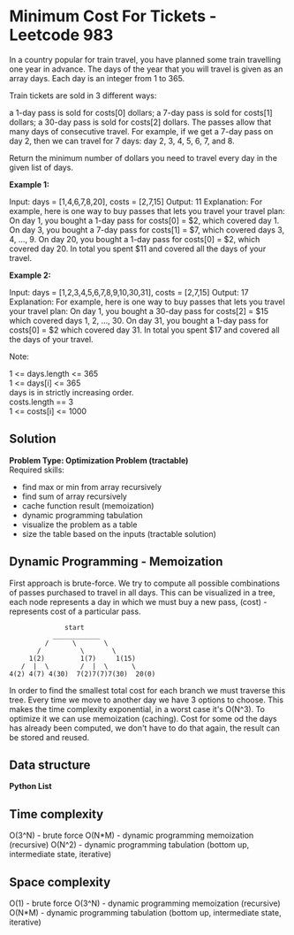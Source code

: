 # Minimum Cost For Tickets - Leetcode 983
In a country popular for train travel, you have planned some train travelling one year in advance.  The days of the year that you will travel is given as an array days.  Each day is an integer from 1 to 365.

Train tickets are sold in 3 different ways:

a 1-day pass is sold for costs[0] dollars;
a 7-day pass is sold for costs[1] dollars;
a 30-day pass is sold for costs[2] dollars.
The passes allow that many days of consecutive travel.  For example, if we get a 7-day pass on day 2, then we can travel for 7 days: day 2, 3, 4, 5, 6, 7, and 8.

Return the minimum number of dollars you need to travel every day in the given list of days.

**Example 1:**

Input: days = [1,4,6,7,8,20], costs = [2,7,15]
Output: 11
Explanation: 
For example, here is one way to buy passes that lets you travel your travel plan:
On day 1, you bought a 1-day pass for costs[0] = $2, which covered day 1.
On day 3, you bought a 7-day pass for costs[1] = $7, which covered days 3, 4, ..., 9.
On day 20, you bought a 1-day pass for costs[0] = $2, which covered day 20.
In total you spent $11 and covered all the days of your travel.

**Example 2:**

Input: days = [1,2,3,4,5,6,7,8,9,10,30,31], costs = [2,7,15]
Output: 17
Explanation: 
For example, here is one way to buy passes that lets you travel your travel plan:
On day 1, you bought a 30-day pass for costs[2] = $15 which covered days 1, 2, ..., 30.
On day 31, you bought a 1-day pass for costs[0] = $2 which covered day 31.
In total you spent $17 and covered all the days of your travel.
 

Note:

1 <= days.length <= 365  
1 <= days[i] <= 365  
days is in strictly increasing order.  
costs.length == 3   
1 <= costs[i] <= 1000  
 
## Solution
**Problem Type: Optimization Problem (tractable)**  
Required skills:
- find max or min from array recursively
- find sum of array recursively
- cache function result (memoization)
- dynamic programming tabulation
- visualize the problem as a table
- size the table based on the inputs (tractable solution)

## Dynamic Programming - Memoization
First approach is brute-force. We try to compute all possible combinations of passes purchased to travel in all days. This can be visualized in a tree, each node represents a day in which we must buy a new pass, (cost) - represents cost of a particular pass.

```
              start  
           ____________
         /      \       \ 
       /          \       \  
     1(2)         1(7)     1(15)  
   /  |  \        /  |  \      \  
4(2) 4(7) 4(30)  7(2)7(7)7(30)  20(0)
```
In order to find the smallest total cost for each branch we must traverse this tree. Every time we move to another day we have 3 options to choose. This makes the time complexity exponential, in a worst case it's O(N^3).
To optimize it we can use memoization (caching). Cost for some od the days has already been computed, we don't have to do that again, the result can be stored and reused.


## Data structure
**Python List**

## Time complexity
O(3^N) - brute force
O(N*M) - dynamic programming memoization (recursive)
O(N^2) - dynamic programming tabulation (bottom up, intermediate state, iterative)

## Space complexity
O(1) - brute force
O(3^N) - dynamic programming memoization (recursive)
O(N*M) - dynamic programming tabulation (bottom up, intermediate state, iterative)